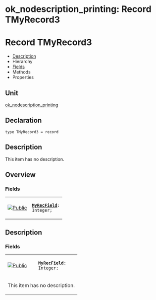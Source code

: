 # ok\_nodescription\_printing: Record TMyRecord3


# Record TMyRecord3
<span id="TMyRecord3"/>

- [Description](#PasDoc-Description)
- Hierarchy
- [Fields](#PasDoc-Fields)
- Methods
- Properties

<span id="PasDoc-Description"/>

## Unit


[ok\_nodescription\_printing](ok_nodescription_printing.md)


## Declaration


```type TMyRecord3 = record```


## Description
This item has no description.



## Overview

### Fields
<span id="PasDoc-Fields"/>


<table>
<tr>

<td>

<a href="legend.md"><img src="public.gif" alt="Public" title="Public"></img></a>
</td>

<td>

<code><strong><a href="ok_nodescription_printing.TMyRecord3.md#MyRecField">MyRecField</a></strong>: Integer;</code>
</td>
</tr>
</table>


## Description

### Fields

<table>
<tr>

<td>

<a href="legend.md"><img src="public.gif" alt="Public" title="Public"></img></a>
</td>

<td>

<span id="MyRecField"/><code><strong>MyRecField</strong>: Integer;</code>
</td>
</tr>
<tr><td colspan="2">

This item has no description.



</td></tr>
</table>


